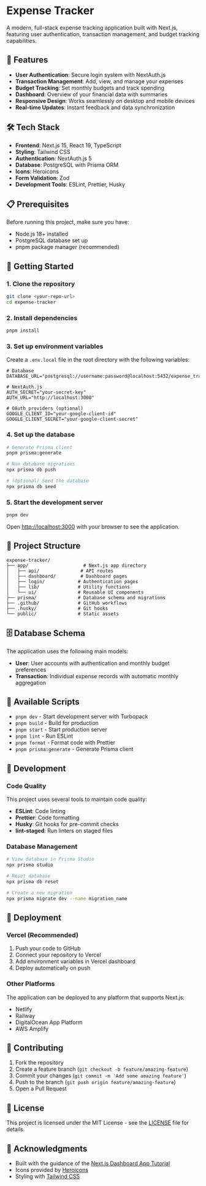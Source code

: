 # Expense Tracker

A modern, full-stack expense tracking application built with Next.js, featuring user authentication, transaction management, and budget tracking capabilities.

## 🚀 Features

- **User Authentication**: Secure login system with NextAuth.js
- **Transaction Management**: Add, view, and manage your expenses
- **Budget Tracking**: Set monthly budgets and track spending
- **Dashboard**: Overview of your financial data with summaries
- **Responsive Design**: Works seamlessly on desktop and mobile devices
- **Real-time Updates**: Instant feedback and data synchronization

## 🛠️ Tech Stack

- **Frontend**: Next.js 15, React 19, TypeScript
- **Styling**: Tailwind CSS
- **Authentication**: NextAuth.js 5
- **Database**: PostgreSQL with Prisma ORM
- **Icons**: Heroicons
- **Form Validation**: Zod
- **Development Tools**: ESLint, Prettier, Husky

## 📋 Prerequisites

Before running this project, make sure you have:

- Node.js 18+ installed
- PostgreSQL database set up
- pnpm package manager (recommended)

## 🚀 Getting Started

### 1. Clone the repository

```bash
git clone <your-repo-url>
cd expense-tracker
```

### 2. Install dependencies

```bash
pnpm install
```

### 3. Set up environment variables

Create a `.env.local` file in the root directory with the following variables:

```env
# Database
DATABASE_URL="postgresql://username:password@localhost:5432/expense_tracker"

# NextAuth.js
AUTH_SECRET="your-secret-key"
AUTH_URL="http://localhost:3000"

# OAuth providers (optional)
GOOGLE_CLIENT_ID="your-google-client-id"
GOOGLE_CLIENT_SECRET="your-google-client-secret"
```

### 4. Set up the database

```bash
# Generate Prisma client
pnpm prisma:generate

# Run database migrations
npx prisma db push

# (Optional) Seed the database
npx prisma db seed
```

### 5. Start the development server

```bash
pnpm dev
```

Open [http://localhost:3000](http://localhost:3000) with your browser to see the application.

## 📁 Project Structure

```
expense-tracker/
├── app/                    # Next.js app directory
│   ├── api/               # API routes
│   ├── dashboard/         # Dashboard pages
│   ├── login/            # Authentication pages
│   ├── lib/              # Utility functions
│   └── ui/               # Reusable UI components
├── prisma/               # Database schema and migrations
├── .github/              # GitHub workflows
├── .husky/               # Git hooks
└── public/               # Static assets
```

## 🗄️ Database Schema

The application uses the following main models:

- **User**: User accounts with authentication and monthly budget preferences
- **Transaction**: Individual expense records with automatic monthly aggregation

## 🧪 Available Scripts

- `pnpm dev` - Start development server with Turbopack
- `pnpm build` - Build for production
- `pnpm start` - Start production server
- `pnpm lint` - Run ESLint
- `pnpm format` - Format code with Prettier
- `pnpm prisma:generate` - Generate Prisma client

## 🔧 Development

### Code Quality

This project uses several tools to maintain code quality:

- **ESLint**: Code linting
- **Prettier**: Code formatting
- **Husky**: Git hooks for pre-commit checks
- **lint-staged**: Run linters on staged files

### Database Management

```bash
# View database in Prisma Studio
npx prisma studio

# Reset database
npx prisma db reset

# Create a new migration
npx prisma migrate dev --name migration_name
```

## 🚀 Deployment

### Vercel (Recommended)

1. Push your code to GitHub
2. Connect your repository to Vercel
3. Add environment variables in Vercel dashboard
4. Deploy automatically on push

### Other Platforms

The application can be deployed to any platform that supports Next.js:

- Netlify
- Railway
- DigitalOcean App Platform
- AWS Amplify

## 🤝 Contributing

1. Fork the repository
2. Create a feature branch (`git checkout -b feature/amazing-feature`)
3. Commit your changes (`git commit -m 'Add some amazing feature'`)
4. Push to the branch (`git push origin feature/amazing-feature`)
5. Open a Pull Request

## 📝 License

This project is licensed under the MIT License - see the [LICENSE](LICENSE) file for details.

## 🙏 Acknowledgments

- Built with the guidance of the [Next.js Dashboard App Tutorial](https://nextjs.org/learn/dashboard-app)
- Icons provided by [Heroicons](https://heroicons.com/)
- Styling with [Tailwind CSS](https://tailwindcss.com/)
